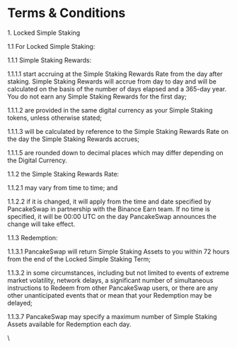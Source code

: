 # Terms & Conditions

1\. Locked Simple Staking

1.1 For Locked Simple Staking:

1.1.1 Simple Staking Rewards:

1.1.1.1 start accruing at the Simple Staking Rewards Rate from the day after staking. Simple Staking Rewards will accrue from day to day and will be calculated on the basis of the number of days elapsed and a 365-day year. You do not earn any Simple Staking Rewards for the first day;

1.1.1.2 are provided in the same digital currency as your Simple Staking tokens, unless otherwise stated;

1.1.1.3 will be calculated by reference to the Simple Staking Rewards Rate on the day the Simple Staking Rewards accrues;

1.1.1.5 are rounded down to decimal places which may differ depending on the Digital Currency.

1.1.2 the Simple Staking Rewards Rate:

1.1.2.1 may vary from time to time; and

1.1.2.2 if it is changed, it will apply from the time and date specified by PancakeSwap in partnership with the Binance Earn team. If no time is specified, it will be 00:00 UTC on the day PancakeSwap announces the change will take effect.

1.1.3 Redemption:

1.1.3.1 PancakeSwap will return Simple Staking Assets to you within 72 hours from the end of the Locked Simple Staking Term;

1.1.3.2 in some circumstances, including but not limited to events of extreme market volatility, network delays, a significant number of simultaneous instructions to Redeem from other PancakeSwap users, or there are any other unanticipated events that or mean that your Redemption may be delayed;

1.1.3.7 PancakeSwap may specify a maximum number of Simple Staking Assets available for Redemption each day.

\
